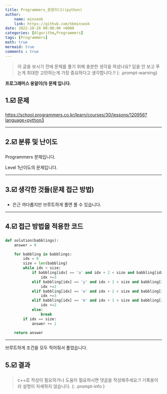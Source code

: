 ```yaml
---
title: Programmers_옹알이(1)(python)
author: 
    name: minseok
    link: https://github.com/kkminseok
date: 2022-10-28 00:00:00 +0800
categories: [Algorithm,Programmers]
tags: [Programmers]
math: true
mermaid: true
comments : true
---
```


> 이 글을 보시기 전에 문제를 풀기 위해 충분한 생각을 하셨나요? 답을 안 보고 푸는게 최대한 고민하는게 가장 중요하다고 생각합니다.!!
{: .prompt-warning}


**프로그래머스 옹알이(1) 문제 입니다.**

## 1.☑️ 문제
<https://school.programmers.co.kr/learn/courses/30/lessons/120956?language=python3>

-----  

## 2.☑️ 분류 및 난이도

Programmers 문제입니다.  

Level 1난이도의 문제입니다.


-----  

## 3.☑️ 생각한 것들(문제 접근 방법)

- 은근 까다롭지만 브루트하게 풀면 풀 수 있습니다.


-----  

## 4.☑️ 접근 방법을 적용한 코드

```python
def solution(babblings):
    answer = 0

    for babbling in babblings:
        idx = 0
        size = len(babbling)
        while idx < size:
            if babbling[idx] == 'a' and idx + 2 < size and babbling[idx:idx+3] == 'aya':
                idx +=3
            elif babbling[idx] == 'y' and idx + 1 < size and babbling[idx:idx+2] == 'ye':
                idx +=2
            elif babbling[idx] == 'w' and idx + 2 < size and babbling[idx:idx+3] == 'woo':
                idx +=3
            elif babbling[idx] == 'm' and idx + 1 < size and babbling[idx:idx+2] == 'ma':
                idx +=2
            else:
                break
        if idx == size:
            answer += 1
               
    return answer
```


-----

브루트하게 조건을 모두 적어줘서 풀었습니다.



## 5.☑️ 결과
 
> c++로 작성이 필요하거나 도움이 필요하시면 댓글을 작성해주세요.!! 기록용이라 설명이 자세하지 않습니다.
{: .prompt-info }